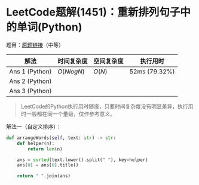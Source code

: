 # LeetCode题解(1451)：重新排列句子中的单词(Python)

题目：[原题链接](https://leetcode-cn.com/problems/rearrange-words-in-a-sentence/)（中等）

| 解法           | 时间复杂度 | 空间复杂度 | 执行用时      |
| -------------- | ---------- | ---------- | ------------- |
| Ans 1 (Python) | $O(NlogN)$ | $O(N)$     | 52ms (79.32%) |
| Ans 2 (Python) |            |            |               |
| Ans 3 (Python) |            |            |               |

>  LeetCode的Python执行用时随缘，只要时间复杂度没有明显差异，执行用时一般都在同一个量级，仅作参考意义。

解法一（自定义排序）：

```python
def arrangeWords(self, text: str) -> str:
    def helper(n):
        return len(n)

    ans = sorted(text.lower().split(" "), key=helper)
    ans[0] = ans[0].title()

    return " ".join(ans)
```